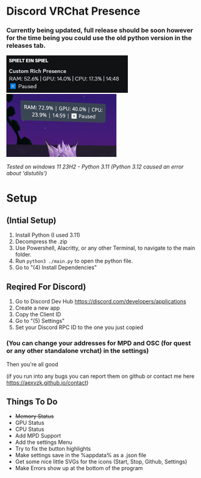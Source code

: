 # Discord VRChat Presence
### Currently being updated, full release should be soon however for the time being you could use the old python version in the releases tab.

 ![alt text](https://github.com/aethefurry/discord-vrchat-presence/blob/main/example/discord.png?raw=true)
 ![alt text](https://github.com/aethefurry/discord-vrchat-presence/blob/main/example/vrc.png?raw=true)

*Tested on windows 11 23H2 - Python 3.11 (Python 3.12 caused an error about 'distutils')*

# Setup

## (Intial Setup)
1. Install Python (I used 3.11)
2. Decompress the .zip
3. Use Powershell, Alacritty, or any other Terminal, to navigate to the main folder.
4. Run `python3 ./main.py` to open the python file.
5. Go to "(4) Install Dependencies"

## Reqired For Discord)
1. Go to Discord Dev Hub https://discord.com/developers/applications
2. Create a new app
3. Copy the Client ID
4. Go to "(5) Settings"
5. Set your Discord RPC ID to the one you just copied

### (You can change your addresses for MPD and OSC (for quest or any other standalone vrchat) in the settings)

Then you're all good

(if you run into any bugs you can report them on github or contact me here https://aexyzk.github.io/contact)

## Things To Do
 - ~~Memory Status~~
 - GPU Status
 - CPU Status
 - Add MPD Support
 - Add the settings Menu
 - Try to fix the button highlights
 - Make settings save in the %appdata% as a .json file
 - Get some nice little SVGs for the icons (Start, Stop, Github, Settings)
 - Make Errors show up at the bottom of the program
